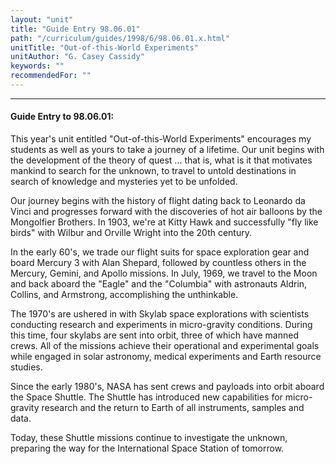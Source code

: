 ```yaml
---
layout: "unit"
title: "Guide Entry 98.06.01"
path: "/curriculum/guides/1998/6/98.06.01.x.html"
unitTitle: "Out-of-this-World Experiments"
unitAuthor: "G. Casey Cassidy"
keywords: ""
recommendedFor: ""
---
```

<body>
<hr/>
<h4>
Guide Entry to 98.06.01:
</h4>
This year's unit entitled "Out-of-this-World Experiments" encourages my students as well as yours to take a journey of a lifetime.  Our unit begins with the development of the theory of quest ... that is, what is it that motivates mankind to search for the unknown, to travel to untold destinations in search of knowledge and mysteries yet to be unfolded.
<p>
Our journey begins with the history of flight dating back to Leonardo da Vinci and progresses forward with the discoveries of hot air balloons by the Mongolfier Brothers.  In 1903, we're at Kitty Hawk and successfully "fly like birds" with Wilbur and Orville Wright into the 20th century.
</p>
<p>
In the early 60's, we trade our flight suits for space exploration gear and board Mercury 3 with Alan Shepard, followed by countless others in the Mercury, Gemini, and Apollo missions.  In July, 1969, we travel to the Moon and back aboard the "Eagle" and the "Columbia" with astronauts Aldrin, Collins, and Armstrong, accomplishing the unthinkable.
</p>
<p>
The 1970's are ushered in with Skylab space explorations with scientists conducting research and experiments in micro-gravity conditions.  During this time, four skylabs are sent into orbit, three of which have manned crews.  All of the missions achieve their operational and experimental goals while engaged in solar astronomy, medical experiments and Earth resource studies.
</p>
<p>
Since the early 1980's, NASA has sent crews and payloads into orbit aboard the Space Shuttle.  The Shuttle has introduced new capabilities for micro-gravity research and the return to Earth of all instruments, samples and data.
</p>
<p>
Today, these Shuttle missions continue to investigate the unknown, preparing the way for the International Space Station of tomorrow.
</p>
</body>